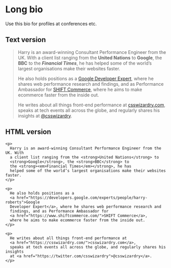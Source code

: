 # Long bio

Use this bio for profiles at conferences etc.

## Text version

> Harry is an award-winning Consultant Performance Engineer from the UK. With
> a client list ranging from the **United Nations** to **Google**, the **BBC**
> to the **_Financial Times_**, he has helped some of the world’s largest
> organisations make their websites faster.
>
> He also holds positions as a [Google Developer
> Expert](https://developers.google.com/experts/people/harry-roberts), where he
> shares web performance research and findings, and as Performance Ambassador
> for [SHIFT Commerce](https://www.shiftcommerce.com/), where he aims to make
> ecommerce faster from the inside out.
>
> He writes about all things front-end performance at
> [csswizardry.com](https://csswizardry.com/), speaks at tech events all across
> the globe, and regularly shares his insights at
> [@csswizardry](https://twitter.com/csswizardry).

## HTML version

<pre><code>&lt;p&gt;
  Harry is an award-winning Consultant Performance Engineer from the UK. With
  a client list ranging from the &lt;strong&gt;United Nations&lt;/strong&gt; to
  &lt;strong&gt;Google&lt;/strong&gt;, the &lt;strong&gt;BBC&lt;/strong&gt; to
  the &lt;strong&gt;&lt;em&gt;Financial Times&lt;/em&gt;&lt;/strong&gt;, he has
  helped some of the world’s largest organisations make their websites faster.
&lt;/p&gt;

&lt;p&gt;
  He also holds positions as a
  &lt;a href=&quot;https://developers.google.com/experts/people/harry-roberts&quot;&gt;Google
  Developer Expert&lt;/a&gt;, where he shares web performance research and
  findings, and as Performance Ambassador for
  &lt;a href=&quot;https://www.shiftcommerce.com/&quot;&gt;SHIFT Commerce&lt;/a&gt;,
  where he aims to make ecommerce faster from the inside out.
&lt;/p&gt;

&lt;p&gt;
  He writes about all things front-end performance at
  &lt;a href=&quot;https://csswizardry.com/&quot;&gt;csswizardry.com&lt;/a&gt;,
  speaks at tech events all across the globe, and regularly shares his insights
  at &lt;a href=&quot;https://twitter.com/csswizardry&quot;&gt;@csswizardry&lt;/a&gt;.
&lt;/p&gt;</code></pre>
